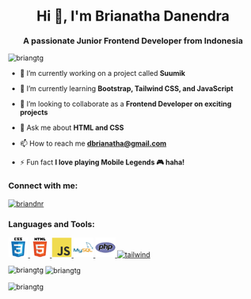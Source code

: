 <h1 align="center">Hi 👋, I'm Brianatha Danendra</h1>
<h3 align="center">A passionate Junior Frontend Developer from Indonesia</h3>

<p align="left"> <img src="https://komarev.com/ghpvc/?username=briangtg&label=Profile%20views&color=0e75b6&style=flat" alt="briangtg" /> </p>

- 🔭 I’m currently working on a project called **Suumik**

- 🌱 I’m currently learning **Bootstrap, Tailwind CSS, and JavaScript**

- 👯 I’m looking to collaborate as a **Frontend Developer on exciting projects**

- 💬 Ask me about **HTML and CSS**

- 📫 How to reach me **dbrianatha@gmail.com**

- ⚡ Fun fact **I love playing Mobile Legends 🎮 haha!**

<h3 align="left">Connect with me:</h3>
<p align="left">
<a href="https://instagram.com/briandnr" target="blank"><img align="center" src="https://raw.githubusercontent.com/rahuldkjain/github-profile-readme-generator/master/src/images/icons/Social/instagram.svg" alt="briandnr" height="30" width="40" /></a>
</p>

<h3 align="left">Languages and Tools:</h3>
<p align="left"> <a href="https://www.w3schools.com/css/" target="_blank" rel="noreferrer"> <img src="https://raw.githubusercontent.com/devicons/devicon/master/icons/css3/css3-original-wordmark.svg" alt="css3" width="40" height="40"/> </a> <a href="https://www.w3.org/html/" target="_blank" rel="noreferrer"> <img src="https://raw.githubusercontent.com/devicons/devicon/master/icons/html5/html5-original-wordmark.svg" alt="html5" width="40" height="40"/> </a> <a href="https://developer.mozilla.org/en-US/docs/Web/JavaScript" target="_blank" rel="noreferrer"> <img src="https://raw.githubusercontent.com/devicons/devicon/master/icons/javascript/javascript-original.svg" alt="javascript" width="40" height="40"/> </a> <a href="https://www.mysql.com/" target="_blank" rel="noreferrer"> <img src="https://raw.githubusercontent.com/devicons/devicon/master/icons/mysql/mysql-original-wordmark.svg" alt="mysql" width="40" height="40"/> </a> <a href="https://www.php.net" target="_blank" rel="noreferrer"> <img src="https://raw.githubusercontent.com/devicons/devicon/master/icons/php/php-original.svg" alt="php" width="40" height="40"/> </a> <a href="https://tailwindcss.com/" target="_blank" rel="noreferrer"> <img src="https://www.vectorlogo.zone/logos/tailwindcss/tailwindcss-icon.svg" alt="tailwind" width="40" height="40"/> </a> </p>

<p><img align="left" src="https://github-readme-stats.vercel.app/api/top-langs?username=briangtg&show_icons=true&locale=en&layout=compact" alt="briangtg" /></p>

<p>&nbsp;<img align="center" src="https://github-readme-stats.vercel.app/api?username=briangtg&show_icons=true&locale=en" alt="briangtg" /></p>

<p><img align="center" src="https://github-readme-streak-stats.herokuapp.com/?user=briangtg&" alt="briangtg" /></p>
